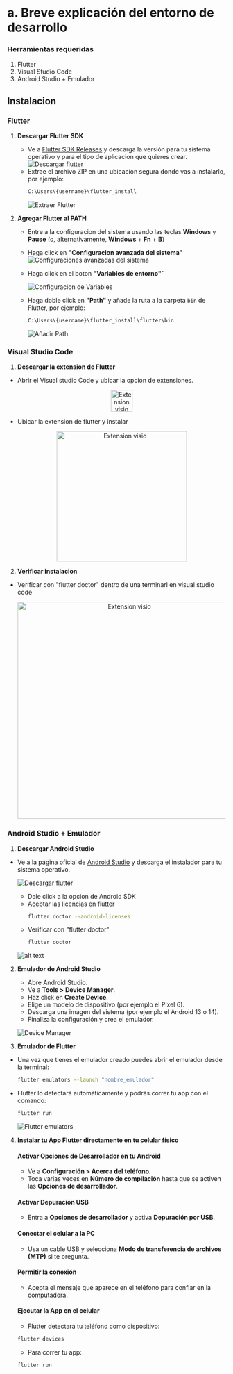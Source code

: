 # a. Breve explicación del entorno de desarrollo
### Herramientas requeridas
<ol>
    <li>Flutter</li>
    <li>Visual Studio Code </li>
    <li>Android Studio + Emulador</li>
</ol>

## Instalacion
### **Flutter**

1. **Descargar Flutter SDK**  
   - Ve a [Flutter SDK Releases](https://docs.flutter.dev/get-started/install) y descarga la versión para tu sistema operativo y para el tipo de aplicacion que quieres crear.
        ![Descargar flutter](../imgs/descargar_flutter.png)
   - Extrae el archivo ZIP en una ubicación segura donde vas a instalarlo, por ejemplo:  
     ```bash
     C:\Users\{username}\flutter_install
     ```
        ![Extraer Flutter](../imgs/extract_flutter.png)

2. **Agregar Flutter al PATH**
   - Entre a la configuracion del sistema usando las teclas **Windows** y **Pause** (o, alternativamente, **Windows** + **Fn** + **B**)
   - Haga click en **"Configuracion avanzada del sistema"**
        ![Configuraciones avanzadas del sistema](../imgs/configuracion_avanzada.png)
        
   - Haga click en el boton **"Variables de entorno"¨**

        ![Configuracion de Variables](../imgs/variables_entorno.png)
   - Haga doble click en **"Path"** y añade la ruta a la carpeta `bin` de Flutter, por ejemplo:  
     ```bash
     C:\Users\{username}\flutter_install\flutter\bin
     ```
        ![Añadir Path](../imgs/path.png)

        
### **Visual Studio Code**
1. **Descargar la extension de Flutter**
- Abrir el Visual studio Code y ubicar la opcion de extensiones.
     <p align="center">
  <img src="../imgs/Extensiones_visio.png" alt="Extension visio" width="50"/>
  </p>

- Ubicar la extension de flutter y instalar
     <p align="center">
  <img src="../imgs/Extension_flutter.png" alt="Extension visio" width="300"/>
  </p>

2. **Verificar instalacion**
- Verificar con "flutter doctor" dentro de una terminarl en visual studio code
     <p align="center">
  <img src="../imgs/verificacion_flutter_visio.png" alt="Extension visio" width="500"/>
  </p>

### **Android Studio + Emulador**

1. **Descargar Android Studio**
- Ve a la página oficial de [Android Studio](https://developer.android.com/studio) y descarga el instalador para tu sistema operativo.

     ![Descargar flutter](../imgs//android_SDK.png)

     - Dale click a la opcion de Android SDK
     - Aceptar las licencias en flutter
          ```bash
          flutter doctor --android-licenses
          ```
     - Verificar con "flutter doctor"
          ```bash
          flutter doctor
          ```  
     ![alt text](../imgs/flutter_doctor.png)

2. **Emulador de Android Studio**

     - Abre Android Studio.
     - Ve a **Tools > Device Manager**.
     - Haz click en **Create Device**.
     - Elige un modelo de dispositivo (por ejemplo el Pixel 6).
     - Descarga una imagen del sistema (por ejemplo el Android 13 o 14).
     - Finaliza la configuración y crea el emulador.
     
     ![Device Manager](../imgs/device_manager.png)

3. **Emulador de Flutter**
- Una vez que tienes el emulador creado puedes abrir el emulador desde la terminal:
  
    ```bash
    flutter emulators --launch "nombre_emulador"
    ```

- Flutter lo detectará automáticamente y podrás correr tu app con el comando:

    ```bash
    flutter run
    ```
     ![Flutter emulators](../imgs/flutter_emulators.png)

4. **Instalar tu App Flutter directamente en tu celular físico**

     #### Activar Opciones de Desarrollador en tu Android
     - Ve a **Configuración > Acerca del teléfono**.
     - Toca varias veces en **Número de compilación** hasta que se activen las **Opciones de desarrollador**.

     #### Activar Depuración USB
     - Entra a **Opciones de desarrollador** y activa **Depuración por USB**.

     #### Conectar el celular a la PC
     - Usa un cable USB y selecciona **Modo de transferencia de archivos (MTP)** si te pregunta.

     #### Permitir la conexión
     - Acepta el mensaje que aparece en el teléfono para confiar en la computadora.

     #### Ejecutar la App en el celular
     - Flutter detectará tu teléfono como dispositivo:

     ```bash
     flutter devices
     ```

     - Para correr tu app:

     ```bash
     flutter run
     ```